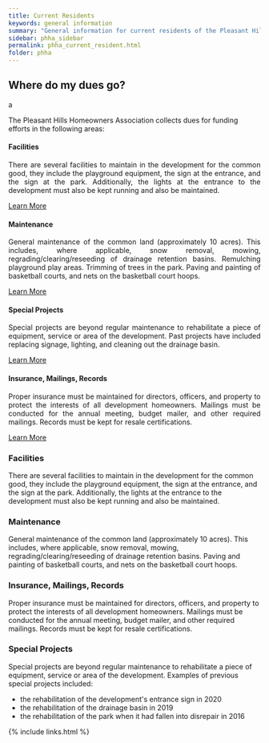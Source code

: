 ```yaml
---
title: Current Residents
keywords: general information
summary: "General information for current residents of the Pleasant Hills subdivision"
sidebar: phha_sidebar
permalink: phha_current_resident.html
folder: phha
---
```


<div class="row">
         <div class="col-lg-12">
             <h2 class="page-header">Where do my dues go?</h2>a<p>The Pleasant Hills Homeowners Association collects dues for funding efforts in the following areas:</p>
         </div>
         <div class="col-md-6 col-sm-12">
             <div class="panel panel-default text-center">
                 <div class="panel-heading">
                     <span class="fa-stack fa-5x">
                           <i class="fa fa-circle fa-stack-2x text-primary"></i>
                           <i class="fa fa-industry fa-stack-1x fa-inverse"></i>
                     </span>
                 </div>
                 <div class="panel-body">
                     <h4>Facilities</h4>
                     <p style="text-align: justify;">There are several facilities to maintain in the development for the common good, they include the playground equipment, the sign at the entrance, and the sign at the park. Additionally, the lights at the entrance to the development must also be kept running and also be maintained.</p>
                     <a href="tag_getting_started.html" class="btn btn-primary">Learn More</a>
                 </div>
             </div>
         </div>
         <div class="col-md-6 col-sm-12">
             <div class="panel panel-default text-center">
                 <div class="panel-heading">
                     <span class="fa-stack fa-5x">
                           <i class="fa fa-circle fa-stack-2x text-primary"></i>
                           <i class="fa fa-cogs fa-stack-1x fa-inverse"></i>
                     </span>
                 </div>
                 <div class="panel-body">
                     <h4>Maintenance</h4>
                     <p style="text-align: justify;">General maintenance of the common land (approximately 10 acres). This includes, where applicable, snow removal, mowing, regrading/clearing/reseeding of drainage retention basins. Remulching playground play areas. Trimming of trees in the park. Paving and painting of basketball courts, and nets on the basketball court hoops.</p>
                     <a href="tag_navigation.html" class="btn btn-primary">Learn More</a>
                 </div>
             </div>
         </div>
</div>
<div class="row">
         <div class="col-md-6 col-sm-12">
             <div class="panel panel-default text-center">
                 <div class="panel-heading">
                     <span class="fa-stack fa-5x">
                           <i class="fa fa-circle fa-stack-2x text-primary"></i>
                           <i class="fa fa-rocket fa-stack-1x fa-inverse"></i>
                     </span>
                 </div>
                 <div class="panel-body">
                     <h4>Special Projects</h4>
                     <p style="text-align: justify;">Special projects are beyond regular maintenance to rehabilitate a piece of equipment, service or area of the development. Past projects have included replacing signage, lighting, and cleaning out the drainage basin.</p>
                     <a href="tag_formatting.html" class="btn btn-primary">Learn More</a>
                 </div>
             </div>
         </div>
         <div class="col-md-6 col-sm-12">
             <div class="panel panel-default text-center">
                 <div class="panel-heading">
                     <span class="fa-stack fa-5x">
                           <i class="fa fa-circle fa-stack-2x text-primary"></i>
                           <i class="fa fa-certificate fa-stack-1x fa-inverse"></i>
                     </span>
                 </div>
                 <div class="panel-body">
                     <h4>Insurance, Mailings, Records</h4>
                     <p style="text-align: justify;">Proper insurance must be maintained for directors, officers, and property to protect the interests of all development homeowners. Mailings must be conducted for the annual meeting, budget mailer, and other required mailings. Records must be kept for resale certifications.</p>
                     <a href="tag_single_sourcing.html" class="btn btn-primary">Learn More</a>
                 </div>
             </div>
         </div>
</div>


### Facilities
There are several facilities to maintain in the development for the common good, they include the playground equipment, the sign at the entrance, and the sign at the park. Additionally, the lights at the entrance to the development must also be kept running and also be maintained.

### Maintenance
General maintenance of the common land (approximately 10 acres). This includes, where applicable, snow removal, mowing, regrading/clearing/reseeding of drainage retention basins. Paving and painting of basketball courts, and nets on the basketball court hoops.

### Insurance, Mailings, Records
Proper insurance must be maintained for directors, officers, and property to protect the interests of all development homeowners. Mailings must be conducted for the annual meeting, budget mailer, and other required mailings. Records must be kept for resale certifications.

### Special Projects
Special projects are beyond regular maintenance to rehabilitate a piece of equipment, service or area of the development. Examples of previous special projects included:
 * the rehabilitation of the development's entrance sign in 2020
 * the rehabilitation of the drainage basin in 2019
 * the rehabilitation of the park when it had fallen into disrepair in 2016

{% include links.html %}
